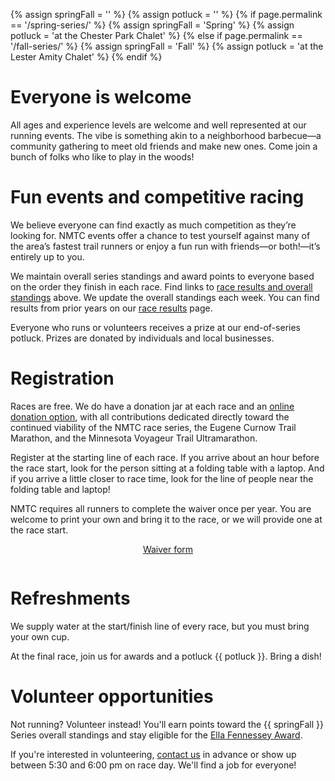 {% assign springFall = '' %}
{% assign potluck = '' %}
{% if page.permalink == '/spring-series/' %}
  {% assign springFall = 'Spring' %}
  {% assign potluck = 'at the Chester Park Chalet' %}
{% else if page.permalink == '/fall-series/' %}
  {% assign springFall = 'Fall' %}
  {% assign potluck = 'at the Lester Amity Chalet' %}
{% endif %}

# Everyone is welcome

All ages and experience levels are welcome and well represented at our running events. The vibe is something akin to a neighborhood barbecue—a community gathering to meet old friends and make new ones. Come join a bunch of folks who like to play in the woods!

# Fun events and competitive racing

We believe everyone can find exactly as much competition as they’re looking for. NMTC events offer a chance to test yourself against many of the area’s fastest trail runners or enjoy a fun run with friends—or both!—it’s entirely up to you.

We maintain overall series standings and award points to everyone based on the order they finish in each race. Find links to [race results and overall standings](#overall-standings) above. We update the overall standings each week. You can find results from prior years on our [race results](/results) page.

Everyone who runs or volunteers receives a prize at our end-of-series potluck. Prizes are donated by individuals and local businesses.

# Registration

Races are free. We do have a donation jar at each race and an [online donation option](/donate), with all contributions dedicated directly toward the continued viability of the NMTC race series, the Eugene Curnow Trail Marathon, and the Minnesota Voyageur Trail Ultramarathon.

Register at the starting line of each race. If you arrive about an hour before the race start, look for the person sitting at a folding table with a laptop. And if you arrive a little closer to race time, look for the line of people near the folding table and laptop!  

NMTC requires all runners to complete the waiver once per year. You are welcome to print your own and bring it to the race, or we will provide one at the race start.

<div class="container" style="display:flex;padding-bottom:1em;">
  <a href="/waiver" style="margin: 0 auto;" target="blank">
    <div class="button">Waiver form</div>
  </a>
</div>

# Refreshments

We supply water at the start/finish line of every race, but you must bring your own cup.

At the final race, join us for awards and a potluck {{ potluck }}. Bring a dish!

# Volunteer opportunities

Not running? Volunteer instead! You'll earn points toward the {{ springFall }} Series overall standings and stay eligible for the [Ella Fennessey Award](/fennessey-award).

If you're interested in volunteering, [contact us](/contact) in advance or show up between 5:30 and 6:00 pm on race day. We'll find a job for everyone!
